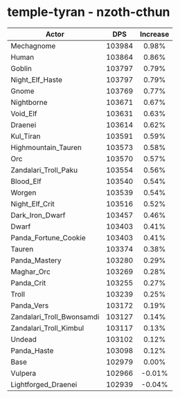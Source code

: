 # temple-tyran - nzoth-cthun
| Actor | DPS | Increase |
|---|:---:|:---:|
|Mechagnome|103984|0.98%|
|Human|103864|0.86%|
|Goblin|103797|0.79%|
|Night_Elf_Haste|103797|0.79%|
|Gnome|103769|0.77%|
|Nightborne|103671|0.67%|
|Void_Elf|103631|0.63%|
|Draenei|103614|0.62%|
|Kul_Tiran|103591|0.59%|
|Highmountain_Tauren|103573|0.58%|
|Orc|103570|0.57%|
|Zandalari_Troll_Paku|103554|0.56%|
|Blood_Elf|103540|0.54%|
|Worgen|103539|0.54%|
|Night_Elf_Crit|103516|0.52%|
|Dark_Iron_Dwarf|103457|0.46%|
|Dwarf|103403|0.41%|
|Panda_Fortune_Cookie|103403|0.41%|
|Tauren|103374|0.38%|
|Panda_Mastery|103280|0.29%|
|Maghar_Orc|103269|0.28%|
|Panda_Crit|103255|0.27%|
|Troll|103239|0.25%|
|Panda_Vers|103172|0.19%|
|Zandalari_Troll_Bwonsamdi|103127|0.14%|
|Zandalari_Troll_Kimbul|103117|0.13%|
|Undead|103102|0.12%|
|Panda_Haste|103098|0.12%|
|Base|102979|0.00%|
|Vulpera|102966|-0.01%|
|Lightforged_Draenei|102939|-0.04%|
